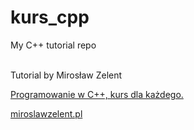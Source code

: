 # kurs_cpp
My C++ tutorial repo

<br>
Tutorial by Mirosław Zelent

[Programowanie w C++, kurs dla każdego.](https://www.youtube.com/playlist?list=PLOYHgt8dIdoxx0Y5wzs7CFpmBzb40PaDo)

[miroslawzelent.pl](https://miroslawzelent.pl)
